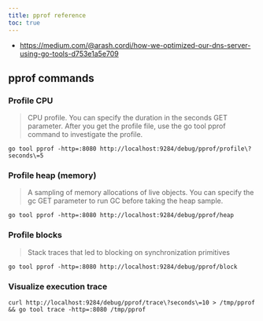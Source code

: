```yaml
---
title: pprof reference
toc: true
---
```

- https://medium.com/@arash.cordi/how-we-optimized-our-dns-server-using-go-tools-d753e1a5e709

## pprof commands

### Profile CPU

> CPU profile. You can specify the duration in the seconds GET parameter. After
you get the profile file, use the go tool pprof command to investigate the
profile.

```
go tool pprof -http=:8080 http://localhost:9284/debug/pprof/profile\?seconds\=5
```

### Profile heap (memory)

> A sampling of memory allocations of live objects. You can specify the gc GET
parameter to run GC before taking the heap sample.

```
go tool pprof -http=:8080 http://localhost:9284/debug/pprof/heap
```

### Profile blocks

> Stack traces that led to blocking on synchronization primitives

```
go tool pprof -http=:8080 http://localhost:9284/debug/pprof/block
```

### Visualize execution trace

```
curl http://localhost:9284/debug/pprof/trace\?seconds\=10 > /tmp/pprof && go tool trace -http=:8080 /tmp/pprof
```
